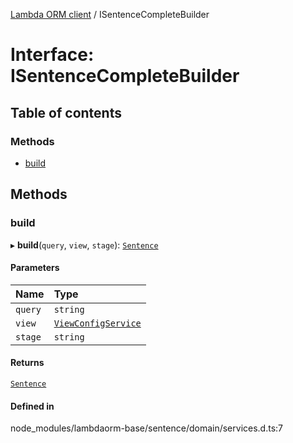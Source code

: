 [Lambda ORM client](../README.md) / ISentenceCompleteBuilder

# Interface: ISentenceCompleteBuilder

## Table of contents

### Methods

- [build](ISentenceCompleteBuilder.md#build)

## Methods

### build

▸ **build**(`query`, `view`, `stage`): [`Sentence`](../classes/Sentence.md)

#### Parameters

| Name | Type |
| :------ | :------ |
| `query` | `string` |
| `view` | [`ViewConfigService`](../classes/ViewConfigService.md) |
| `stage` | `string` |

#### Returns

[`Sentence`](../classes/Sentence.md)

#### Defined in

node_modules/lambdaorm-base/sentence/domain/services.d.ts:7
